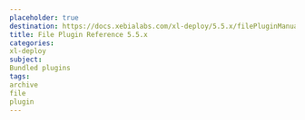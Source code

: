 ```yaml
---
placeholder: true
destination: https://docs.xebialabs.com/xl-deploy/5.5.x/filePluginManual.html
title: File Plugin Reference 5.5.x
categories:
xl-deploy
subject:
Bundled plugins
tags:
archive
file
plugin
---
```


